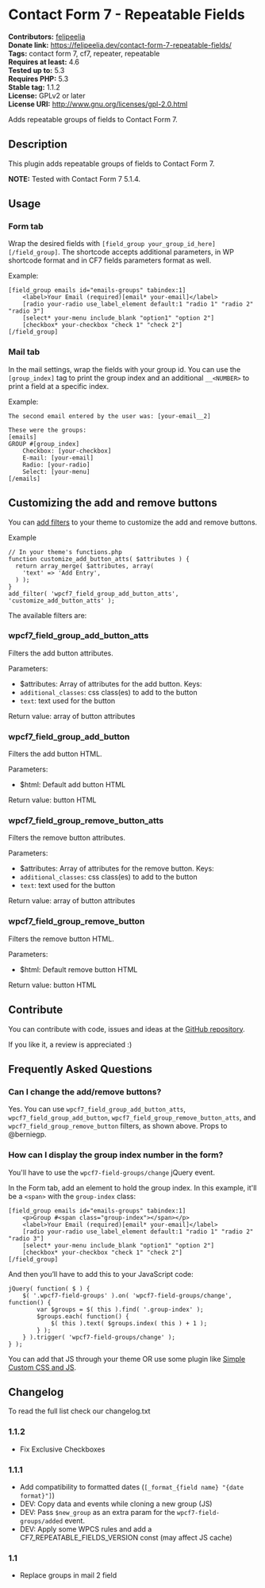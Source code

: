 # Contact Form 7 - Repeatable Fields #
**Contributors:** [felipeelia](https://profiles.wordpress.org/felipeelia)  
**Donate link:** https://felipeelia.dev/contact-form-7-repeatable-fields/  
**Tags:** contact form 7, cf7, repeater, repeatable  
**Requires at least:** 4.6  
**Tested up to:** 5.3  
**Requires PHP:** 5.3  
**Stable tag:** 1.1.2  
**License:** GPLv2 or later  
**License URI:** http://www.gnu.org/licenses/gpl-2.0.html  

Adds repeatable groups of fields to Contact Form 7.

## Description ##
This plugin adds repeatable groups of fields to Contact Form 7.

**NOTE:** Tested with Contact Form 7 5.1.4.

## Usage ##

### Form tab ###
Wrap the desired fields with `[field_group your_group_id_here][/field_group]`. The shortcode accepts additional parameters, in WP shortcode format and in CF7 fields parameters format as well.

Example:
~~~~
[field_group emails id="emails-groups" tabindex:1]
	<label>Your Email (required)[email* your-email]</label>
	[radio your-radio use_label_element default:1 "radio 1" "radio 2" "radio 3"]
	[select* your-menu include_blank "option1" "option 2"]
	[checkbox* your-checkbox "check 1" "check 2"]
[/field_group]
~~~~

### Mail tab ###
In the mail settings, wrap the fields with your group id. You can use the `[group_index]` tag to print the group index and an additional `__<NUMBER>` to print a field at a specific index.

Example:
~~~~
The second email entered by the user was: [your-email__2]

These were the groups:
[emails]
GROUP #[group_index]
	Checkbox: [your-checkbox]
	E-mail: [your-email]
	Radio: [your-radio]
	Select: [your-menu]
[/emails]
~~~~

## Customizing the add and remove buttons ##
You can [add filters](https://developer.wordpress.org/reference/functions/add_filter/) to your theme to customize the add and remove buttons.

Example
~~~
// In your theme's functions.php
function customize_add_button_atts( $attributes ) {
  return array_merge( $attributes, array(
    'text' => 'Add Entry',
  ) );
}
add_filter( 'wpcf7_field_group_add_button_atts', 'customize_add_button_atts' );
~~~

The available filters are:

### wpcf7_field_group_add_button_atts ###

Filters the add button attributes.

Parameters:
* $attributes: Array of attributes for the add button. Keys:
 * `additional_classes`: css class(es) to add to the button
 * `text`: text used for the button

Return value: array of button attributes

### wpcf7_field_group_add_button ###

Filters the add button HTML.

Parameters:
* $html: Default add button HTML

Return value: button HTML

### wpcf7_field_group_remove_button_atts ###

Filters the remove button attributes.

Parameters:
* $attributes: Array of attributes for the remove button. Keys:
 * `additional_classes`: css class(es) to add to the button
 * `text`: text used for the button

Return value: array of button attributes

### wpcf7_field_group_remove_button ###

Filters the remove button HTML.

Parameters:
* $html: Default remove button HTML

Return value: button HTML

## Contribute ##
You can contribute with code, issues and ideas at the [GitHub repository](https://github.com/felipeelia/cf7-repeatable-fields).

If you like it, a review is appreciated :)

## Frequently Asked Questions ##

### Can I change the add/remove buttons? ###

Yes. You can use `wpcf7_field_group_add_button_atts`, `wpcf7_field_group_add_button`, `wpcf7_field_group_remove_button_atts`, and `wpcf7_field_group_remove_button` filters, as shown above. Props to @berniegp.

### How can I display the group index number in the form? ###

You'll have to use the `wpcf7-field-groups/change` jQuery event.

In the Form tab, add an element to hold the group index. In this example, it'll be a `<span>` with the `group-index` class:
~~~
[field_group emails id="emails-groups" tabindex:1]
	<p>Group #<span class="group-index"></span></p>
	<label>Your Email (required)[email* your-email]</label>
	[radio your-radio use_label_element default:1 "radio 1" "radio 2" "radio 3"]
	[select* your-menu include_blank "option1" "option 2"]
	[checkbox* your-checkbox "check 1" "check 2"]
[/field_group]
~~~

And then you’ll have to add this to your JavaScript code:
~~~
jQuery( function( $ ) {
	$( '.wpcf7-field-groups' ).on( 'wpcf7-field-groups/change', function() {
		var $groups = $( this ).find( '.group-index' );
		$groups.each( function() {
			$( this ).text( $groups.index( this ) + 1 );
		} );
	} ).trigger( 'wpcf7-field-groups/change' );
} );
~~~

You can add that JS through your theme OR use some plugin like [Simple Custom CSS and JS](https://wordpress.org/plugins/custom-css-js/).

## Changelog ##

To read the full list check our changelog.txt

### 1.1.2 ###

* Fix Exclusive Checkboxes

### 1.1.1 ###

* Add compatibility to formatted dates (`[_format_{field name} "{date format}"]`)
* DEV: Copy data and events while cloning a new group (JS)
* DEV: Pass `$new_group` as an extra param for the `wpcf7-field-groups/added` event.
* DEV: Apply some WPCS rules and add a CF7_REPEATABLE_FIELDS_VERSION const (may affect JS cache)

### 1.1 ###

* Replace groups in mail 2 field
